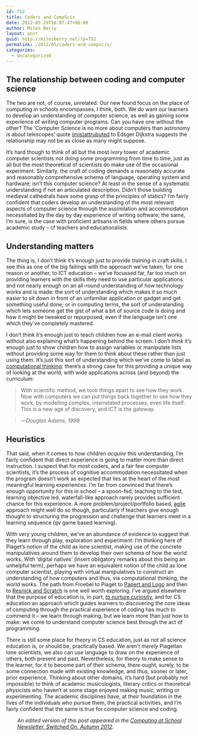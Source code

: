 ```yaml
---
id: 752
title: Coders and CompScis
date: 2012-05-29T16:07:47+00:00
author: Miles Berry
layout: post
guid: http://milesberry.net/?p=752
permalink: /2012/05/coders-and-compscis/
categories:
  - Uncategorized
---
```

## The relationship between coding and computer science

The two are not, of course, unrelated. Our new found focus on the place of computing in schools encompasses, I think, both. We do want our learners to develop an understanding of computer science, as well as gaining some experience of writing computer programs. Can you have one without the other? The &#8216;Computer Science is no more about computers than astronomy is about telescopes&#8217; quote [(mis)attrubuted](http://en.wikiquote.org/wiki/Edsger_W._Dijkstra#Misattributed) to Edsger Dijkstra suggests the relationship may not be as close as many might suppose.

It&#8217;s hard though to think of all but the most ivory tower of academic computer scientists not doing some programming from time to time, just as all but the most theoretical of scientists do make use of the occasional experiment. Similarly, the craft of coding demands a reasonably accurate and reasonably comprehensive schema of language, operating system and hardware; isn&#8217;t this computer science? At least in the sense of a systematic understanding if not an articulated description. Didn&#8217;t those building medieval cathedrals have some grasp of the principles of statics? I&#8217;m fairly confident that coders develop an understanding of the most relevant aspects of computer science through the assimilation and accommodation necessitated by the day by day experience of writing software; the same, I&#8217;m sure, is the case with proficient artisans in fields where others pursue academic study &#8211; cf teachers and educationalists.

<!--more-->

## Understanding matters

The thing is, I don&#8217;t think it&#8217;s enough just to provide _training_ in craft skills. I see this as one of the big failings with the approach we&#8217;ve taken, for one reason or another, to ICT education &#8211; we&#8217;ve focussed far, far too much on providing learners with the skills they need to use particular applications and not nearly enough on an all-round understanding of how technology works and is made: the sort of understanding which makes it so much easier to sit down in front of an unfamiliar application or gadget and get something useful done; or in computing terms, the sort of understanding which lets someone get the gist of what a bit of source code is doing and how it might be tweaked or repurposed, even if the language isn&#8217;t one which they&#8217;ve completely mastered.

I don&#8217;t think it&#8217;s enough just to teach children how an e-mail client works without also explaining what&#8217;s happening behind the screen. I don&#8217;t _think_ it&#8217;s enough just to show children how to assign variables or manipulate lists without providing some way for them to think about these rather than just using them. It&#8217;s just this sort of understanding which we&#8217;ve come to label as [computational thinking](http://www.google.com/edu/computational-thinking/): there&#8217;s a strong case for this providing a unique way of looking at the world, with wide applications across (and beyond) the curriculum:

> With scientific method, we took things apart to see how they work. Now with computers we can put things back together to see how they work, by modelling complex, interrelated processes, even life itself. This is a new age of discovery, and ICT is the gateway.
  
> &#8212;<cite>Douglas Adams, 1999</cite>

## Heuristics

That said, when it comes to how children _acquire_ this understanding, I&#8217;m fairly confident that direct experience is going to matter more than direct instruction. I suspect that for most coders, and a fair few computer scientists, it&#8217;s the process of cognitive accommodation necessitated when the program doesn&#8217;t work as expected that lies at the heart of the most meaningful learning experiences. I&#8217;m far from convinced that there&#8217;s enough opportunity for this in school &#8211; a spoon-fed, teaching to the test, learning objective led, waterfall-like approach rarely provides sufficient chance for this experience. A more problem/project/portfolio based, [agile](http://www.guardian.co.uk/teacher-network/teacher-blog/2012/may/16/agile-pedagogy-computer-programming-learning?INTCMP=SRCH) approach might well do so though, particularly if teachers give enough thought to structuring the progression and challenge that learners meet in a learning sequence (qv game based learning).

With very young children, we&#8217;ve an abundance of evidence to suggest that they learn through play, exploration and experiment: I&#8217;m thinking here of Piaget&#8217;s notion of the child as lone scientist, making use of the concrete manipulatives around them to develop their own schema of how the world works. With &#8216;digital natives&#8217; (insert obligatory remarks about this being an unhelpful term), perhaps we have an equivalent notion of the child as lone computer scientist, playing with virtual manipulatives to construct an understanding of how computers and thus, via computational thinking, the world works. The path from Froebel to Piaget to [Papert and Logo](http://learning.media.mit.edu/content/.../EA.Piaget%20_%20Papert.pdf) and then to [Resnick and Scratch](http://web.media.mit.edu/~mres/papers/kindergarten-learning-approach.pdf) is one well worth exploring. I&#8217;ve argued elsewhere that the purpose of education is, in part, [to nurture curiosity](http://milesberry.net/2012/05/on-the-purpose-of-education/), and for CS education an approach which guides learners to discovering the core ideas of computing through the practical experience of coding has much to commend it &#8211; we learn through making, but we learn more than just how to make: we come to understand computer science best through the act of programming.

There is still some place for _theory_ in CS education, just as not all science education is, or should be, practically based. We aren&#8217;t _merely_ Piagetian lone scientists, we also can use language to draw on the experience of others, both present and past. Nevertheless, for theory to make sense to the learner, for it to become part of their schema, there ought, surely, to be some connection made with existing knowledge, and thus, sooner or later, prior experience. Thinking about other domains, it&#8217;s hard (but probably not impossible) to think of academic musicologists, literary critics or theoretical physicists who haven&#8217;t at some stage enjoyed making music, writing or experimenting. The academic disciplines have, at their foundation in the lives of the individuals who pursue them, the practical activities, and I&#8217;m fairly confident that the same is true for computer science and coding.

<p style="padding-left: 30px;">
  <em>An edited version of this post appeared in the <a href="http://www.computingatschool.org.uk/index.php?id=newsletter-autumn-2012">Computing at School Newsletter, Switched On, Autumn 2012</a>.</em>
</p>